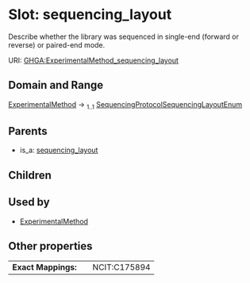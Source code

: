 
# Slot: sequencing_layout


Describe whether the library was sequenced in single-end (forward or reverse) or paired-end mode.

URI: [GHGA:ExperimentalMethod_sequencing_layout](https://w3id.org/GHGA/ExperimentalMethod_sequencing_layout)


## Domain and Range

[ExperimentalMethod](ExperimentalMethod.md) &#8594;  <sub>1..1</sub> [SequencingProtocolSequencingLayoutEnum](SequencingProtocolSequencingLayoutEnum.md)

## Parents

 *  is_a: [sequencing_layout](sequencing_layout.md)

## Children


## Used by

 * [ExperimentalMethod](ExperimentalMethod.md)

## Other properties

|  |  |  |
| --- | --- | --- |
| **Exact Mappings:** | | NCIT:C175894 |

